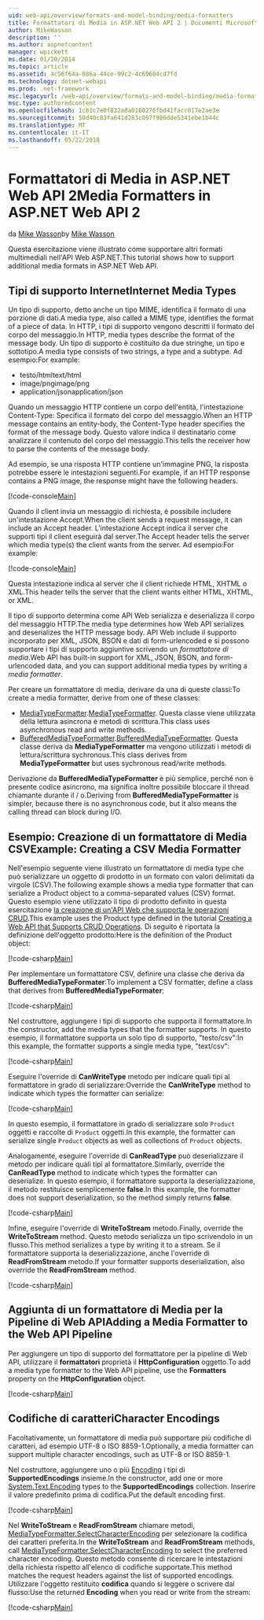 ```yaml
---
uid: web-api/overview/formats-and-model-binding/media-formatters
title: Formattatori di Media in ASP.NET Web API 2 | Documenti Microsoft
author: MikeWasson
description: ''
ms.author: aspnetcontent
manager: wpickett
ms.date: 01/20/2014
ms.topic: article
ms.assetid: 4c56f64a-086a-44ce-99c2-4c69604cd7fd
ms.technology: dotnet-webapi
ms.prod: .net-framework
msc.legacyurl: /web-api/overview/formats-and-model-binding/media-formatters
msc.type: authoredcontent
ms.openlocfilehash: 1cb1c7e0f832a0a0160276fbd41facc017e2ae3e
ms.sourcegitcommit: 50d40c83fa641d283c097f986dde5341ebe1b44c
ms.translationtype: MT
ms.contentlocale: it-IT
ms.lasthandoff: 05/22/2018
---
```

<a name="media-formatters-in-aspnet-web-api-2"></a><span data-ttu-id="152ff-102">Formattatori di Media in ASP.NET Web API 2</span><span class="sxs-lookup"><span data-stu-id="152ff-102">Media Formatters in ASP.NET Web API 2</span></span>
====================
<span data-ttu-id="152ff-103">da [Mike Wasson](https://github.com/MikeWasson)</span><span class="sxs-lookup"><span data-stu-id="152ff-103">by [Mike Wasson](https://github.com/MikeWasson)</span></span>

<span data-ttu-id="152ff-104">Questa esercitazione viene illustrato come supportare altri formati multimediali nell'API Web ASP.NET.</span><span class="sxs-lookup"><span data-stu-id="152ff-104">This tutorial shows how to support additional media formats in ASP.NET Web API.</span></span>

## <a name="internet-media-types"></a><span data-ttu-id="152ff-105">Tipi di supporto Internet</span><span class="sxs-lookup"><span data-stu-id="152ff-105">Internet Media Types</span></span>

<span data-ttu-id="152ff-106">Un tipo di supporto, detto anche un tipo MIME, identifica il formato di una porzione di dati.</span><span class="sxs-lookup"><span data-stu-id="152ff-106">A media type, also called a MIME type, identifies the format of a piece of data.</span></span> <span data-ttu-id="152ff-107">In HTTP, i tipi di supporto vengono descritti il formato del corpo del messaggio.</span><span class="sxs-lookup"><span data-stu-id="152ff-107">In HTTP, media types describe the format of the message body.</span></span> <span data-ttu-id="152ff-108">Un tipo di supporto è costituito da due stringhe, un tipo e sottotipo.</span><span class="sxs-lookup"><span data-stu-id="152ff-108">A media type consists of two strings, a type and a subtype.</span></span> <span data-ttu-id="152ff-109">Ad esempio:</span><span class="sxs-lookup"><span data-stu-id="152ff-109">For example:</span></span>

- <span data-ttu-id="152ff-110">testo/html</span><span class="sxs-lookup"><span data-stu-id="152ff-110">text/html</span></span>
- <span data-ttu-id="152ff-111">image/png</span><span class="sxs-lookup"><span data-stu-id="152ff-111">image/png</span></span>
- <span data-ttu-id="152ff-112">application/json</span><span class="sxs-lookup"><span data-stu-id="152ff-112">application/json</span></span>

<span data-ttu-id="152ff-113">Quando un messaggio HTTP contiene un corpo dell'entità, l'intestazione Content-Type: Specifica il formato del corpo del messaggio.</span><span class="sxs-lookup"><span data-stu-id="152ff-113">When an HTTP message contains an entity-body, the Content-Type header specifies the format of the message body.</span></span> <span data-ttu-id="152ff-114">Questo valore indica il destinatario come analizzare il contenuto del corpo del messaggio.</span><span class="sxs-lookup"><span data-stu-id="152ff-114">This tells the receiver how to parse the contents of the message body.</span></span>

<span data-ttu-id="152ff-115">Ad esempio, se una risposta HTTP contiene un'immagine PNG, la risposta potrebbe essere le intestazioni seguenti.</span><span class="sxs-lookup"><span data-stu-id="152ff-115">For example, if an HTTP response contains a PNG image, the response might have the following headers.</span></span>

[!code-console[Main](media-formatters/samples/sample1.cmd)]

<span data-ttu-id="152ff-116">Quando il client invia un messaggio di richiesta, è possibile includere un'intestazione Accept.</span><span class="sxs-lookup"><span data-stu-id="152ff-116">When the client sends a request message, it can include an Accept header.</span></span> <span data-ttu-id="152ff-117">L'intestazione Accept indica il server che supporti tipi il client eseguirà dal server.</span><span class="sxs-lookup"><span data-stu-id="152ff-117">The Accept header tells the server which media type(s) the client wants from the server.</span></span> <span data-ttu-id="152ff-118">Ad esempio:</span><span class="sxs-lookup"><span data-stu-id="152ff-118">For example:</span></span>

[!code-console[Main](media-formatters/samples/sample2.cmd)]

<span data-ttu-id="152ff-119">Questa intestazione indica al server che il client richiede HTML, XHTML o XML.</span><span class="sxs-lookup"><span data-stu-id="152ff-119">This header tells the server that the client wants either HTML, XHTML, or XML.</span></span>

<span data-ttu-id="152ff-120">Il tipo di supporto determina come API Web serializza e deserializza il corpo del messaggio HTTP.</span><span class="sxs-lookup"><span data-stu-id="152ff-120">The media type determines how Web API serializes and deserializes the HTTP message body.</span></span> <span data-ttu-id="152ff-121">API Web include il supporto incorporato per XML, JSON, BSON e dati di form-urlencoded e si possono supportare i tipi di supporto aggiuntive scrivendo un *formattatore di media*.</span><span class="sxs-lookup"><span data-stu-id="152ff-121">Web API has built-in support for XML, JSON, BSON, and form-urlencoded data, and you can support additional media types by writing a *media formatter*.</span></span>

<span data-ttu-id="152ff-122">Per creare un formattatore di media, derivare da una di queste classi:</span><span class="sxs-lookup"><span data-stu-id="152ff-122">To create a media formatter, derive from one of these classes:</span></span>

- <span data-ttu-id="152ff-123">[MediaTypeFormatter](https://msdn.microsoft.com/library/system.net.http.formatting.mediatypeformatter.aspx).</span><span class="sxs-lookup"><span data-stu-id="152ff-123">[MediaTypeFormatter](https://msdn.microsoft.com/library/system.net.http.formatting.mediatypeformatter.aspx).</span></span> <span data-ttu-id="152ff-124">Questa classe viene utilizzata della lettura asincrona e metodi di scrittura.</span><span class="sxs-lookup"><span data-stu-id="152ff-124">This class uses asynchronous read and write methods.</span></span>
- <span data-ttu-id="152ff-125">[BufferedMediaTypeFormatter](https://msdn.microsoft.com/library/system.net.http.formatting.bufferedmediatypeformatter.aspx).</span><span class="sxs-lookup"><span data-stu-id="152ff-125">[BufferedMediaTypeFormatter](https://msdn.microsoft.com/library/system.net.http.formatting.bufferedmediatypeformatter.aspx).</span></span> <span data-ttu-id="152ff-126">Questa classe deriva da **MediaTypeFormatter** ma vengono utilizzati i metodi di lettura/scrittura sychronous.</span><span class="sxs-lookup"><span data-stu-id="152ff-126">This class derives from **MediaTypeFormatter** but uses sychronous read/write methods.</span></span>

<span data-ttu-id="152ff-127">Derivazione da **BufferedMediaTypeFormatter** è più semplice, perché non è presente codice asincrono, ma significa inoltre possibile bloccare il thread chiamante durante il / o.</span><span class="sxs-lookup"><span data-stu-id="152ff-127">Deriving from **BufferedMediaTypeFormatter** is simpler, because there is no asynchronous code, but it also means the calling thread can block during I/O.</span></span>

## <a name="example-creating-a-csv-media-formatter"></a><span data-ttu-id="152ff-128">Esempio: Creazione di un formattatore di Media CSV</span><span class="sxs-lookup"><span data-stu-id="152ff-128">Example: Creating a CSV Media Formatter</span></span>

<span data-ttu-id="152ff-129">Nell'esempio seguente viene illustrato un formattatore di media type che può serializzare un oggetto di prodotto in un formato con valori delimitati da virgole (CSV).</span><span class="sxs-lookup"><span data-stu-id="152ff-129">The following example shows a media type formatter that can serialize a Product object to a comma-separated values (CSV) format.</span></span> <span data-ttu-id="152ff-130">Questo esempio viene utilizzato il tipo di prodotto definito in questa esercitazione [la creazione di un'API Web che supporta le operazioni CRUD](../older-versions/creating-a-web-api-that-supports-crud-operations.md).</span><span class="sxs-lookup"><span data-stu-id="152ff-130">This example uses the Product type defined in the tutorial [Creating a Web API that Supports CRUD Operations](../older-versions/creating-a-web-api-that-supports-crud-operations.md).</span></span> <span data-ttu-id="152ff-131">Di seguito è riportata la definizione dell'oggetto prodotto:</span><span class="sxs-lookup"><span data-stu-id="152ff-131">Here is the definition of the Product object:</span></span>

[!code-csharp[Main](media-formatters/samples/sample3.cs)]

<span data-ttu-id="152ff-132">Per implementare un formattatore CSV, definire una classe che deriva da **BufferedMediaTypeFormater**:</span><span class="sxs-lookup"><span data-stu-id="152ff-132">To implement a CSV formatter, define a class that derives from **BufferedMediaTypeFormater**:</span></span>

[!code-csharp[Main](media-formatters/samples/sample4.cs)]

<span data-ttu-id="152ff-133">Nel costruttore, aggiungere i tipi di supporto che supporta il formattatore.</span><span class="sxs-lookup"><span data-stu-id="152ff-133">In the constructor, add the media types that the formatter supports.</span></span> <span data-ttu-id="152ff-134">In questo esempio, il formattatore supporta un solo tipo di supporto, &quot;testo/csv&quot;:</span><span class="sxs-lookup"><span data-stu-id="152ff-134">In this example, the formatter supports a single media type, &quot;text/csv&quot;:</span></span>

[!code-csharp[Main](media-formatters/samples/sample5.cs)]

<span data-ttu-id="152ff-135">Eseguire l'override di **CanWriteType** metodo per indicare quali tipi al formattatore in grado di serializzare:</span><span class="sxs-lookup"><span data-stu-id="152ff-135">Override the **CanWriteType** method to indicate which types the formatter can serialize:</span></span>

[!code-csharp[Main](media-formatters/samples/sample6.cs)]

<span data-ttu-id="152ff-136">In questo esempio, il formattatore in grado di serializzare solo `Product` oggetti e raccolte di `Product` oggetti.</span><span class="sxs-lookup"><span data-stu-id="152ff-136">In this example, the formatter can serialize single `Product` objects as well as collections of `Product` objects.</span></span>

<span data-ttu-id="152ff-137">Analogamente, eseguire l'override di **CanReadType** può deserializzare il metodo per indicare quali tipi al formattatore.</span><span class="sxs-lookup"><span data-stu-id="152ff-137">Similarly, override the **CanReadType** method to indicate which types the formatter can deserialize.</span></span> <span data-ttu-id="152ff-138">In questo esempio, il formattatore supporta la deserializzazione, il metodo restituisce semplicemente **false**.</span><span class="sxs-lookup"><span data-stu-id="152ff-138">In this example, the formatter does not support deserialization, so the method simply returns **false**.</span></span>

[!code-csharp[Main](media-formatters/samples/sample7.cs)]

<span data-ttu-id="152ff-139">Infine, eseguire l'override di **WriteToStream** metodo.</span><span class="sxs-lookup"><span data-stu-id="152ff-139">Finally, override the **WriteToStream** method.</span></span> <span data-ttu-id="152ff-140">Questo metodo serializza un tipo scrivendolo in un flusso.</span><span class="sxs-lookup"><span data-stu-id="152ff-140">This method serializes a type by writing it to a stream.</span></span> <span data-ttu-id="152ff-141">Se il formattatore supporta la deserializzazione, anche l'override di **ReadFromStream** metodo.</span><span class="sxs-lookup"><span data-stu-id="152ff-141">If your formatter supports deserialization, also override the **ReadFromStream** method.</span></span>

[!code-csharp[Main](media-formatters/samples/sample8.cs)]

## <a name="adding-a-media-formatter-to-the-web-api-pipeline"></a><span data-ttu-id="152ff-142">Aggiunta di un formattatore di Media per la Pipeline di Web API</span><span class="sxs-lookup"><span data-stu-id="152ff-142">Adding a Media Formatter to the Web API Pipeline</span></span>

<span data-ttu-id="152ff-143">Per aggiungere un tipo di supporto del formattatore per la pipeline di Web API, utilizzare il **formattatori** proprietà il **HttpConfiguration** oggetto.</span><span class="sxs-lookup"><span data-stu-id="152ff-143">To add a media type formatter to the Web API pipeline, use the **Formatters** property on the **HttpConfiguration** object.</span></span>

[!code-csharp[Main](media-formatters/samples/sample9.cs)]

## <a name="character-encodings"></a><span data-ttu-id="152ff-144">Codifiche di caratteri</span><span class="sxs-lookup"><span data-stu-id="152ff-144">Character Encodings</span></span>

<span data-ttu-id="152ff-145">Facoltativamente, un formattatore di media può supportare più codifiche di caratteri, ad esempio UTF-8 o ISO 8859-1.</span><span class="sxs-lookup"><span data-stu-id="152ff-145">Optionally, a media formatter can support multiple character encodings, such as UTF-8 or ISO 8859-1.</span></span>

<span data-ttu-id="152ff-146">Nel costruttore, aggiungere uno o più [Encoding](https://msdn.microsoft.com/library/system.text.encoding.aspx) i tipi di **SupportedEncodings** insieme.</span><span class="sxs-lookup"><span data-stu-id="152ff-146">In the constructor, add one or more [System.Text.Encoding](https://msdn.microsoft.com/library/system.text.encoding.aspx) types to the **SupportedEncodings** collection.</span></span> <span data-ttu-id="152ff-147">Inserire il valore predefinito prima di codifica.</span><span class="sxs-lookup"><span data-stu-id="152ff-147">Put the default encoding first.</span></span>

[!code-csharp[Main](media-formatters/samples/sample10.cs?highlight=6-7)]

<span data-ttu-id="152ff-148">Nel **WriteToStream** e **ReadFromStream** chiamare metodi, [MediaTypeFormatter.SelectCharacterEncoding](https://msdn.microsoft.com/library/hh969054.aspx) per selezionare la codifica dei caratteri preferita.</span><span class="sxs-lookup"><span data-stu-id="152ff-148">In the **WriteToStream** and **ReadFromStream** methods, call [MediaTypeFormatter.SelectCharacterEncoding](https://msdn.microsoft.com/library/hh969054.aspx) to select the preferred character encoding.</span></span> <span data-ttu-id="152ff-149">Questo metodo consente di ricercare le intestazioni della richiesta rispetto all'elenco di codifiche supportate.</span><span class="sxs-lookup"><span data-stu-id="152ff-149">This method matches the request headers against the list of supported encodings.</span></span> <span data-ttu-id="152ff-150">Utilizzare l'oggetto restituito **codifica** quando si leggere o scrivere dal flusso:</span><span class="sxs-lookup"><span data-stu-id="152ff-150">Use the returned **Encoding** when you read or write from the stream:</span></span>

[!code-csharp[Main](media-formatters/samples/sample11.cs?highlight=3,5)]
